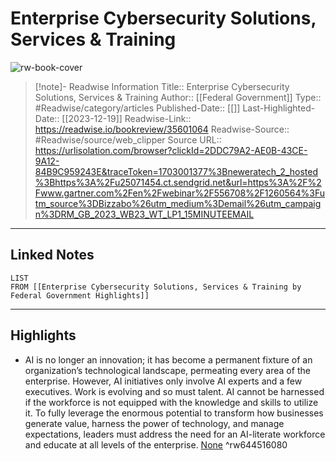 # Enterprise Cybersecurity Solutions, Services & Training

![rw-book-cover](https://readwise-assets.s3.amazonaws.com/static/images/article1.be68295a7e40.png)
<br>
>[!note]- Readwise Information
>Title:: Enterprise Cybersecurity Solutions, Services & Training
>Author:: [[Federal Government]]
>Type:: #Readwise/category/articles
>Published-Date:: [[]]
>Last-Highlighted-Date:: [[2023-12-19]]
>Readwise-Link:: https://readwise.io/bookreview/35601064
>Readwise-Source:: #Readwise/source/web_clipper
>Source URL:: https://urlisolation.com/browser?clickId=2DDC79A2-AE0B-43CE-9A12-84B9C959243E&traceToken=1703001377%3Bneweratech_2_hosted%3Bhttps%3A%2Fu25071454.ct.sendgrid.net&url=https%3A%2F%2Fwww.gartner.com%2Fen%2Fwebinar%2F556708%2F1260564%3Futm_source%3DBizzabo%26utm_medium%3Demail%26utm_campaign%3DRM_GB_2023_WB23_WT_LP1_15MINUTEEMAIL
--- 

## Linked Notes
```dataview
LIST
FROM [[Enterprise Cybersecurity Solutions, Services & Training by Federal Government Highlights]]
```

---

## Highlights
- AI is no longer an innovation; it has become a permanent fixture of an organization’s technological landscape, permeating every area of the enterprise. However, AI initiatives only involve AI experts and a few executives. Work is evolving and so must talent. AI cannot be harnessed if the workforce is not equipped with the knowledge and skills to utilize it. To fully leverage the enormous potential to transform how businesses generate value, harness the power of technology, and manage expectations, leaders must address the need for an AI-literate workforce and educate at all levels of the enterprise. [None](https://readwise.io/open/644516080) ^rw644516080
